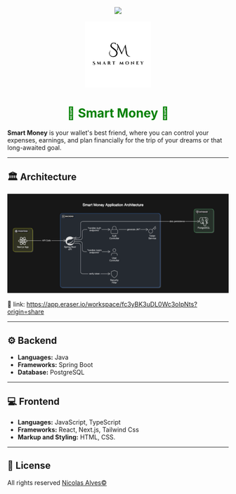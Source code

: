 <p align="center">
<img loading="lazy" src="http://img.shields.io/static/v1?label=STATUS&message=In%20development&color=GREEN&style=for-the-badge"/>
</p>
<p align="center">
<img loading="logo" src="./frontend/public/rounded-logo.png" width="150"/>
</p>

<h1 align="center" style="color: green;">🧠 Smart Money 🧠</h1>


**Smart Money** is your wallet's best friend, where you can control your expenses, earnings, and plan financially for the trip of your dreams or that long-awaited goal.

---
## 🏛️ Architecture

![img.png](img.png)

🔗 link: https://app.eraser.io/workspace/fc3yBK3uDL0Wc3oIpNts?origin=share 

----
## ⚙️ Backend 
 
 - **Languages:** Java
 - **Frameworks:** Spring Boot
 - **Database:** PostgreSQL 
---
## 💻 Frontend 

- **Languages:** JavaScript, TypeScript
- **Frameworks:** React, Next.js, Tailwind Css
- **Markup and Styling:** HTML, CSS.

---
## 📜 License 

All rights reserved [Nicolas Alves©](https://www.linkedin.com/in/nicolasdevback)

